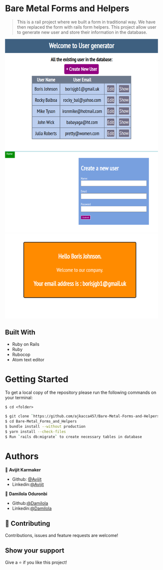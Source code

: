 # Bare Metal Forms and Helpers

> This is a rail project where we built a form in traditional way. We have then replaced the form with rails form helpers. This project allow user to generate
new user and store their information in the database.

![screenshot](./app/assets/images/interface1.png)
![screenshot](./app/assets/images/interface2.png)
![screenshot](./app/assets/images/interface3.png)

## Built With

- Ruby on Rails
- Ruby
- Rubocop
- Atom text editor

# Getting Started

To get a local copy of the repository please run the following commands on your terminal:

```
$ cd <folder>
```

```bash
$ git clone `https://github.com/ajkacca457/Bare-Metal-Forms-and-Helpers.git`
$ cd Bare-Metal_Forms_and_Helpers
$ bundle install --without production
$ yarn install --check-files
$ Run `rails db:migrate` to create necessary tables in database
```

# Authors

👤 **Avijit Karmaker**

- Github: [@Avijit](https://github.com/ajkacca457)
- Linkedin:[@Avijit](https://www.linkedin.com/in/avijit-karmaker-8738a54)

👤 **Damilola Oduronbi**

- Github:[@Damilola](https://github.com/oracleot)
- Linkedin:[@Damilola]( https://www.linkedin.com/in/doduronbi)

## 🤝 Contributing

Contributions, issues and feature requests are welcome!

## Show your support

Give a ⭐️ if you like this project!
